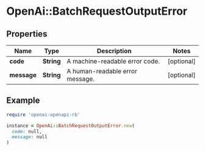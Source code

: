 # OpenAi::BatchRequestOutputError

## Properties

| Name | Type | Description | Notes |
| ---- | ---- | ----------- | ----- |
| **code** | **String** | A machine-readable error code. | [optional] |
| **message** | **String** | A human-readable error message. | [optional] |

## Example

```ruby
require 'openai-openapi-rb'

instance = OpenAi::BatchRequestOutputError.new(
  code: null,
  message: null
)
```


